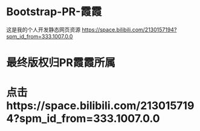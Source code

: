 # Bootstrap-PR-霞霞
这是我的个人开发静态网页资源
https://space.bilibili.com/2130157194?spm_id_from=333.1007.0.0





#  最终版权归PR霞霞所属 
#  点击https://space.bilibili.com/2130157194?spm_id_from=333.1007.0.0
